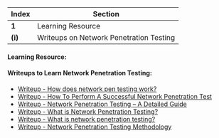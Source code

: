 Index | Section
---   | ---
**1** | Learning Resource
**(i)** | Writeups on Network Penetration Testing



#### Learning Resource:

#### Writeups to Learn Network Penetration Testing: 

  * [Writeup - How does network pen testing work?](https://www.synopsys.com/glossary/what-is-network-penetration-testing.html#:~:text=Penetration%20testing%2C%20or%20pen%20testing,security%20vulnerabilities%20in%20your%20networks.)
  * [Writeup - How To Perform A Successful Network Penetration Test](https://purplesec.us/network-penetration-test/)
  * [Writeup - Network Penetration Testing – A Detailed Guide](https://www.getastra.com/blog/security-audit/network-penetration-testing/)
  * [Writeup - What is Network Penetration Testing?](https://brightsec.com/blog/network-penetration-testing/)
  * [Writeup - What is network penetration testing?](https://www.redscan.com/services/penetration-testing/network-internal-external/)
  * [Writeup - Network Penetration Testing Methodology](https://www.redteamsecure.com/approach/network-penetration-testing-methodology)
 



